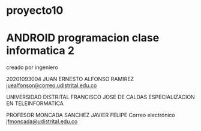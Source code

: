 # proyecto10
# ANDROID programacion clase informatica 2
 
creado por 
ingeniero

20201093004 
JUAN ERNESTO ALFONSO RAMIREZ
juealfonsor@correo.udistrital.edu.co


UNIVERSIDAD DISTRITAL FRANCISCO JOSE DE CALDAS
ESPECIALIZACION EN TELEINFORMATICA



PROFESOR
MONCADA SANCHEZ JAVIER FELIPE
Correo electrónico
jfmoncada@udistrital.edu.co
